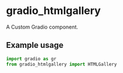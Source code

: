 
# gradio_htmlgallery
A Custom Gradio component.

## Example usage

```python
import gradio as gr
from gradio_htmlgallery import HTMLGallery
```
